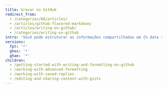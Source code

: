 ```yaml
---
title: Gravar no GitHub
redirect_from:
  - /categories/88/articles/
  - /articles/github-flavored-markdown/
  - /articles/writing-on-github/
  - /categories/writing-on-github
intro: 'Você pode estruturar as informações compartilhadas em {% data variables.product.product_name %} com várias opções de formatação.'
versions:
  fpt: '*'
  ghes: '*'
  ghae: '*'
children:
  - /getting-started-with-writing-and-formatting-on-github
  - /working-with-advanced-formatting
  - /working-with-saved-replies
  - /editing-and-sharing-content-with-gists
---
```


